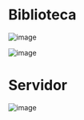 # Biblioteca

![image](https://github.com/FCUP-SE-24/arduinos/assets/73991168/30d37020-700b-4795-9522-32c0e0cfc2e7)

![image](https://github.com/FCUP-SE-24/arduinos/assets/73991168/00129c77-c639-4d60-b894-e26bf0bba8b0)

# Servidor
![image](https://github.com/FCUP-SE-24/arduinos/assets/73991168/1a455f25-9743-42ef-b23b-a59315109c5c)
